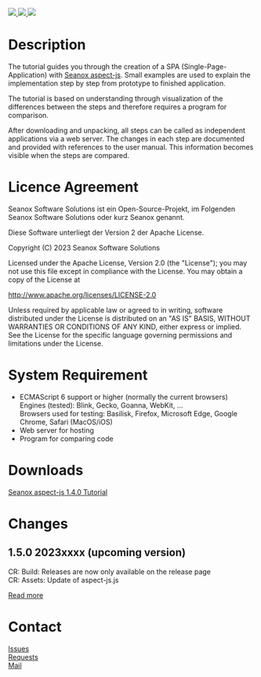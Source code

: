 <p>
  <a href="https://github.com/seanox/aspect-js-tutorial/pulls"
      title="Development is waiting for new issues / requests / ideas">
    <img src="https://img.shields.io/badge/development-passive-blue?style=for-the-badge">
  </a>
  <a href="https://github.com/seanox/aspect-js-tutorial/issues">
    <img src="https://img.shields.io/badge/maintenance-active-green?style=for-the-badge">
  </a>
  <a href="http://seanox.de/contact">
    <img src="https://img.shields.io/badge/support-active-green?style=for-the-badge">
  </a>
</p>


# Description
The tutorial guides you through the creation of a SPA (Single-Page-Application)
with [Seanox aspect-js](https://github.com/seanox/aspect-js). Small examples are
used to explain the implementation step by step from prototype to finished
application.

The tutorial is based on understanding through visualization of the differences
between the steps and therefore requires a program for comparison.

After downloading and unpacking, all steps can be called as independent
applications via a web server. The changes in each step are documented and
provided with references to the user manual. This information becomes visible
when the steps are compared.  


# Licence Agreement
Seanox Software Solutions ist ein Open-Source-Projekt, im Folgenden
Seanox Software Solutions oder kurz Seanox genannt.

Diese Software unterliegt der Version 2 der Apache License.

Copyright (C) 2023 Seanox Software Solutions

Licensed under the Apache License, Version 2.0 (the "License"); you may not use
this file except in compliance with the License. You may obtain a copy of the
License at

http://www.apache.org/licenses/LICENSE-2.0

Unless required by applicable law or agreed to in writing, software distributed
under the License is distributed on an "AS IS" BASIS, WITHOUT WARRANTIES OR
CONDITIONS OF ANY KIND, either express or implied. See the License for the
specific language governing permissions and limitations under the License.


# System Requirement
- ECMAScript 6 support or higher (normally the current browsers)  
  Engines (tested): Blink, Gecko, Goanna, WebKit, ...  
  Browsers used for testing: Basilisk, Firefox, Microsoft Edge, Google Chrome, Safari (MacOS/iOS)
- Web server for hosting
- Program for comparing code


# Downloads
[Seanox aspect-js 1.4.0 Tutorial](https://github.com/seanox/aspect-js-tutorial/archive/refs/tags/1.4.0.zip)


# Changes
## 1.5.0 2023xxxx (upcoming version)  
CR: Build: Releases are now only available on the release page  
CR: Assets: Update of aspect-js.js  

[Read more](https://raw.githubusercontent.com/seanox/aspect-js-tutorial/master/CHANGES)


# Contact
[Issues](https://github.com/seanox/aspect-js-tutorial/issues)  
[Requests](https://github.com/seanox/aspect-js-tutorial/pulls)  
[Mail](http://seanox.de/contact)
